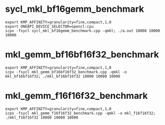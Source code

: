 # sycl_mkl_bf16gemm_benchmark
```
export KMP_AFFINITY=granularity=fine,compact,1,0
export ONEAPI_DEVICE_SELECTOR=opencl:cpu
icpx -fsycl sycl_mkl_bf16gemm_benchmark.cpp -qmkl; ./a.out 10000 10000 10000
```

# mkl_gemm_bf16bf16f32_benchmark
```
export KMP_AFFINITY=granularity=fine,compact,1,0
icpx -fsycl mkl_gemm_bf16bf16f32_benchmark.cpp -qmkl -o mkl_bf16bf16f32; ./mkl_bf16bf16f32 10000 10000 10000
```

# mkl_gemm_f16f16f32_benchmark
```
export KMP_AFFINITY=granularity=fine,compact,1,0
icpx -fsycl mkl_gemm_f16f16f32_benchmark.cpp -qmkl -o mkl_f16f16f32; ./mkl_f16f16f32 10000 10000 10000
```
